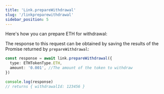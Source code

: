 ```yaml
---
title: 'Link.prepareWithdrawal'
slug: '/linkpreparewithdrawal'
sidebar_position: 5
---
```


Here's how you can prepare ETH for withdrawal:

The response to this request can be obtained by saving the results of the Promise returned by `prepareWithdrawal`:

```typescript
const response = await link.prepareWithdrawal({
  type: ETHTokenType.ETH,
  amount: '0.001', //The amount of the token to withdraw
})

console.log(response)
// returns { withdrawalId: 123456 }
```
